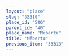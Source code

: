```yaml
---
layout: "place"
slug: "33310"
place_id: "586"
parent_id: "40"
place_name: "Nēbertu"
title: "Nēbertu"
previous_item: "33313"
---
```

